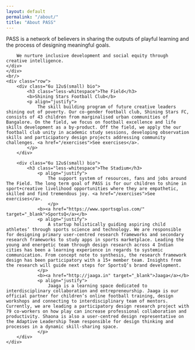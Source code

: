 ```yaml
---
layout: default
permalink: "/about/"
title: "About PASS"
---
```


<div class="inner">
    <div class="row">
    <div class="12u 12u$(small) headline">
        PASS is a network of believers in sharing the outputs of playful learning and the process of designing meaningful goals.

        We nurture inclusive development and social equity through creative intelligence.
    </div>
    </div>
    <br/>
    <div class="row">
        <div class="6u 12u$(small) bio">
            <h3 class="less-whitespace">The Field</h3>
            <b>Shining Stars Football Club</b>
            <p align="justify">
                The skill building program of future creative leaders shining out of poverty. Our co-gender football club, Shining Stars FC, consists of 43 children from marginalised urban communities of Bangalore. On the field, we focus on football excellence and life skills development as a by-product. Off the field, we apply the our football club unity in academic study sessions, developing observation skills and participatory design projects addressing community challenges. <a href="/exercises">See exercises</a>.
            </p>
        </div>

        <div class="6u 12u$(small) bio">
            <h3 class="less-whitespace">The Stadium</h3>
                <p align="justify">
                    The support system of resources, fans and jobs around The Field. The long term goal of PASS is for our children to shine in sport+creative livelihood opportunities where they are empathetic, skilled and find tremendous joy. <a href="/exercises">See exercises</a>.
                    </p>
                <b><a href="https://www.sportsqplus.com/" target="_blank">SportsQ</a></b>
                <p align="justify">
                    A startup holistically guiding aspiring child athletes’ through sports science and technology. We are responsible for designing primary user-centred research frameworks and secondary research frameworks to study apps in sports marketplace. Leading the young and energetic team through design research across 4 Indian cities has been a learning experience in regards to systemic communication. From concept note to synthesis, the research framework design has been participatory with a 15+ member team. Insights from the research will guide next steps for SportsQ’s brand development.
                </p>
                <b><a href="http://jaaga.in" target="_blank">Jaaga</a></b>
                <p align="justify">
                    Jaaga is a learning space dedicated to interdisciplinary collaboration and entrepreneurship. Jaaga is our official partner for children’s online football training, design workshops and connecting to interdisciplinary team of mentors. Currently, we are leading a participatory design research project with 79 co-workers on how play can increase professional collaboration and productivity. Shaona is also a user-centred design representative on the Adaptive Leadership Team responsible for design thinking and processes in a dynamic skill-sharing space.
                </p>
        </div>
    </div>
</div>